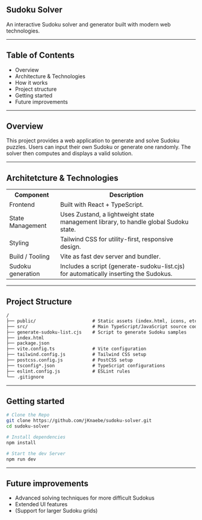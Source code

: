 ## Sudoku Solver
An interactive Sudoku solver and generator built with modern web technologies.

---

## Table of Contents
- Overview
- Architecture & Technologies
- How it works
- Project structure
- Getting started
- Future improvements

---

## Overview
This project provides a web application to generate and solve Sudoku puzzles.
Users can input their own Sudoku or generate one randomly. 
The solver then computes and displays a valid solution.

---

## Architetcture & Technologies
<table>
  <tr><th>Component</th><th>Description</th></tr>
  <tr><td>Frontend</td><td>Built with React + TypeScript.</td></tr>
  <tr><td>State Management</td><td>Uses Zustand, a lightweight state management library, to handle global Sudoku state.</td></tr>
  <tr><td>Styling</td><td>Tailwind CSS for utility-first, responsive design.</td></tr>
  <tr><td>Build / Tooling</td><td>Vite as fast dev server and bundler.</td></tr>
  <tr><td>Sudoku generation</td><td>Includes a script (generate-sudoku-list.cjs) for automatically inserting the Sudokus.</td></tr>
</table>

---

## Project Structure

```txt
/
├── public/                     # Static assets (index.html, icons, etc.)
├── src/                        # Main TypeScript/JavaScript source code
├── generate-sudoku-list.cjs    # Script to generate Sudoku samples
├── index.html
├── package.json
├── vite.config.ts              # Vite configuration
├── tailwind.config.js          # Tailwind CSS setup
├── postcss.config.js           # PostCSS setup
├── tsconfig*.json              # TypeScript configurations
├── eslint.config.js            # ESLint rules
└── .gitignore
```

---

## Getting started

```bash
# Clone the Repo
git clone https://github.com/jKnaebe/sudoku-solver.git
cd sudoku-solver

# Install dependencies
npm install

# Start the dev Server
npm run dev
```

---

## Future improvements

- Advanced solving techniques for more difficult Sudokus
- Extended UI features
- (Support for larger Sudoku grids)
